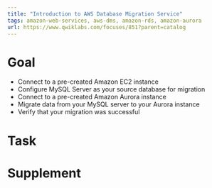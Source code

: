 ```yaml
---
title: "Introduction to AWS Database Migration Service"
tags: amazon-web-services, aws-dms, amazon-rds, amazon-aurora
url: https://www.qwiklabs.com/focuses/851?parent=catalog
---
```


# Goal
- Connect to a pre-created Amazon EC2 instance
- Configure MySQL Server as your source database for migration
- Connect to a pre-created Amazon Aurora instance
- Migrate data from your MySQL server to your Aurora instance
- Verify that your migration was successful

# Task


# Supplement
